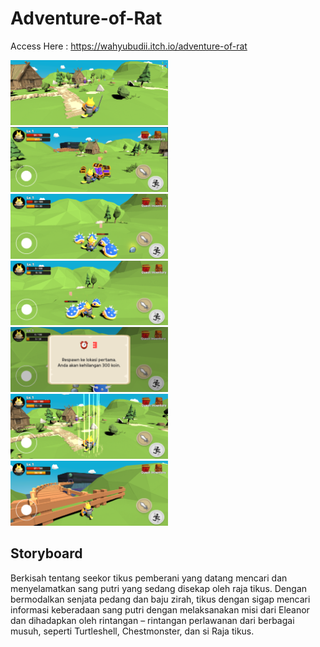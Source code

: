 # Adventure-of-Rat

Access Here : https://wahyubudii.itch.io/adventure-of-rat

<img src="https://github.com/wahyubudii/Adventure-of-Rat/blob/main/Screenshot/First.png" width="50%">
<img src="https://github.com/wahyubudii/Adventure-of-Rat/blob/main/Screenshot/Chest%20Enemy.png" width="50%">
<img src="https://github.com/wahyubudii/Adventure-of-Rat/blob/main/Screenshot/Turtle%20Enemy.png" width="50%">
<img src="https://github.com/wahyubudii/Adventure-of-Rat/blob/main/Screenshot/Turtle%20Enemy%202.png" width="50%">
<img src="https://github.com/wahyubudii/Adventure-of-Rat/blob/main/Screenshot/Died.png" width="50%">
<img src="https://github.com/wahyubudii/Adventure-of-Rat/blob/main/Screenshot/Revival.png" width="50%">
<img src="https://github.com/wahyubudii/Adventure-of-Rat/blob/main/Screenshot/Dungeon%20Bridge.png" width="50%">


## Storyboard
Berkisah tentang seekor tikus pemberani yang datang mencari dan menyelamatkan sang putri yang sedang disekap oleh raja tikus. Dengan bermodalkan senjata pedang dan baju zirah, tikus dengan sigap mencari informasi keberadaan sang putri dengan melaksanakan misi dari Eleanor dan dihadapkan oleh rintangan – rintangan perlawanan dari berbagai musuh, seperti Turtleshell, Chestmonster, dan si Raja tikus.
